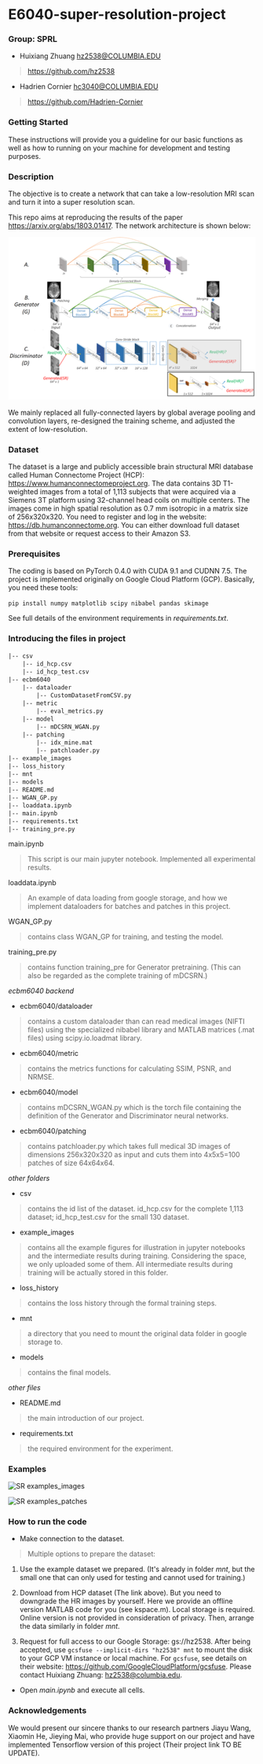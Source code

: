 # E6040-super-resolution-project


### Group: SPRL
* 	Huixiang Zhuang hz2538@COLUMBIA.EDU
>https://github.com/hz2538
* 	Hadrien Cornier hc3040@COLUMBIA.EDU
>https://github.com/Hadrien-Cornier

### Getting Started
These instructions will provide you a guideline for our basic functions as well as how to running on your machine for development and testing purposes.

### Description 
The objective is to create a network that can take a low-resolution MRI scan and turn it into a super resolution scan.

This repo aims at reproducing the results of the paper https://arxiv.org/abs/1803.01417. The network architecture is shown below:

![Architecture](./example_images/architecture2.png)

We mainly replaced all fully-connected layers by global average pooling and convolution layers, re-designed the training scheme, and adjusted the extent of low-resolution. 

### Dataset
The dataset is a large and publicly accessible brain structural MRI database called Human Connectome Project (HCP): https://www.humanconnectomeproject.org. The data contains 3D
T1-weighted images from a total of 1,113 subjects that were acquired via a Siemens 3T platform using 32-channel head coils on multiple centers. The images come in high spatial resolution as 0.7 mm isotropic in a matrix size of 256x320x320. You need to register and log in the website: https://db.humanconnectome.org. You can either download full dataset from that website or request access to their Amazon S3.

### Prerequisites
The coding is based on PyTorch 0.4.0 with CUDA 9.1 and CUDNN 7.5. The project is implemented originally on Google Cloud Platform (GCP).
Basically, you need these tools:

`pip install numpy matplotlib scipy nibabel pandas skimage`

See full details of the environment requirements in *requirements.txt*.

### Introducing the files in project

    |-- csv
        |-- id_hcp.csv
        |-- id_hcp_test.csv
    |-- ecbm6040
        |-- dataloader
            |-- CustomDatasetFromCSV.py
        |-- metric
            |-- eval_metrics.py
        |-- model
            |-- mDCSRN_WGAN.py
        |-- patching
            |-- idx_mine.mat
            |-- patchloader.py
    |-- example_images
    |-- loss_history
    |-- mnt
    |-- models
    |-- README.md
    |-- WGAN_GP.py    
    |-- loaddata.ipynb
    |-- main.ipynb
    |-- requirements.txt
    |-- training_pre.py

        
            
main.ipynb
>This script is our main jupyter notebook. Implemented all experimental results.

loaddata.ipynb
>An example of data loading from google storage, and how we implement dataloaders for batches and patches in this project.

WGAN_GP.py
>contains class WGAN_GP for training, and testing the model.

training_pre.py
>contains function training_pre for Generator pretraining. (This can also be regarded as the complete training of mDCSRN.)

*ecbm6040 backend*

* ecbm6040/dataloader
>contains a custom dataloader than can read medical images (NIFTI files) using the specialized nibabel library and MATLAB matrices (.mat files) using scipy.io.loadmat library.

* ecbm6040/metric
>contains the metrics functions for calculating SSIM, PSNR, and NRMSE.

* ecbm6040/model
>contains mDCSRN_WGAN.py which is the torch file containing the definition of the Generator and Discriminator neural networks.

* ecbm6040/patching
>contains patchloader.py which takes full medical 3D images of dimensions 256x320x320 as input and cuts them into 4x5x5=100 patches of size 64x64x64.

*other folders*

* csv
>contains the id list of the dataset. id_hcp.csv for the complete 1,113 dataset; id_hcp_test.csv for the small 130 dataset.

* example_images
>contains all the example figures for illustration in jupyter notebooks and the intermediate results during training. Considering the space, we only uploaded some of them. All intermediate results during training will be actually stored in this folder.

* loss_history
>contains the loss history through the formal training steps.

* mnt
>a directory that you need to mount the original data folder in google storage to.

* models
>contains the final models.

*other files*

* README.md
>the main introduction of our project.

* requirements.txt
>the required environment for the experiment.

### Examples

![SR examples_images](./example_images/sr_image.png)

![SR examples_patches](./example_images/sr_patch.png)

### How to run the code 

* Make connection to the dataset.
>Multiple options to prepare the dataset:
1. Use the example dataset we prepared. (It's already in folder *mnt*, but the small one that can only used for testing and cannot used for training.)

2. Download from HCP dataset (The link above). But you need to downgrade the HR images by yourself. Here we provide an offline version MATLAB code for you (see kspace.m). Local storage is required. Online version is not provided in consideration of privacy. Then, arrange the data similarly in folder *mnt*.

3. Request for full access to our Google Storage: gs://hz2538. After being accepted, use `gcsfuse --implicit-dirs "hz2538" mnt` to mount the disk to your GCP VM instance or local machine. For `gcsfuse`, see details on their website: https://github.com/GoogleCloudPlatform/gcsfuse. Please contact Huixiang Zhuang: hz2538@columbia.edu.

* Open *main.ipynb* and execute all cells.

### Acknowledgements

We would present our sincere thanks to our research partners Jiayu Wang, Xiaomin He, Jieying Mai, who provide huge support on our project and have implemented Tensorflow version of this project (Their project link TO BE UPDATE).
